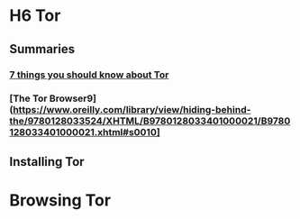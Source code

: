 # H6 Tor


## Summaries


### [7 things you should know about Tor](https://www.eff.org/deeplinks/2014/07/7-things-you-should-know-about-tor)


### [The Tor Browser9](https://www.oreilly.com/library/view/hiding-behind-the/9780128033524/XHTML/B9780128033401000021/B9780128033401000021.xhtml#s0010]


## Installing Tor


# Browsing Tor
